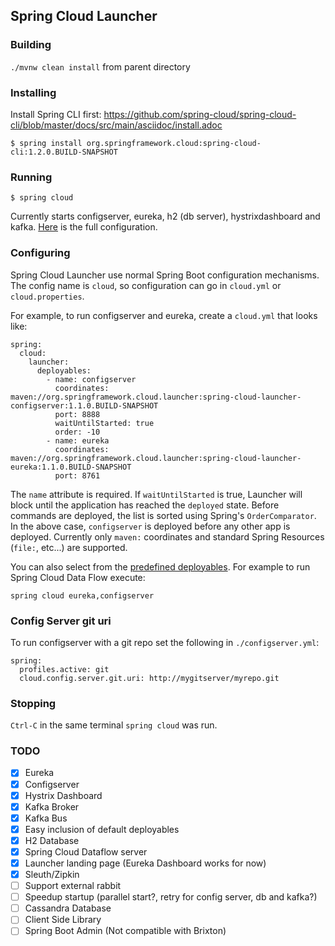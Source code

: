 ## Spring Cloud Launcher

### Building

`./mvnw clean install` from parent directory

### Installing

Install Spring CLI first: https://github.com/spring-cloud/spring-cloud-cli/blob/master/docs/src/main/asciidoc/install.adoc

```
$ spring install org.springframework.cloud:spring-cloud-cli:1.2.0.BUILD-SNAPSHOT
```

### Running

```
$ spring cloud
```

Currently starts configserver, eureka, h2 (db server), hystrixdashboard and kafka. [Here](https://github.com/spring-cloud/spring-cloud-cli/blob/devtools/spring-cloud-launcher/spring-cloud-launcher-deployer/src/main/resources/cloud.yml) is the full configuration.

### Configuring

Spring Cloud Launcher use normal Spring Boot configuration mechanisms. The config name is `cloud`, so configuration can go in `cloud.yml` or `cloud.properties`.

For example, to run configserver and eureka, create a `cloud.yml` that looks like:
```
spring:
  cloud:
    launcher:
      deployables:
        - name: configserver
          coordinates: maven://org.springframework.cloud.launcher:spring-cloud-launcher-configserver:1.1.0.BUILD-SNAPSHOT
          port: 8888
          waitUntilStarted: true
          order: -10
        - name: eureka
          coordinates: maven://org.springframework.cloud.launcher:spring-cloud-launcher-eureka:1.1.0.BUILD-SNAPSHOT
          port: 8761
```

The `name` attribute is required. If `waitUntilStarted` is true, Launcher will block until the application has reached the `deployed` state. Before commands are deployed, the list is sorted using Spring's `OrderComparator`. In the above case, `configserver` is deployed before any other app is deployed. Currently only `maven:` coordinates and standard Spring Resources (`file:`, etc...) are supported. 

You can also select from the [predefined deployables](https://github.com/spring-cloud/spring-cloud-cli/blob/devtools/spring-cloud-launcher/spring-cloud-launcher-deployer/src/main/resources/cloud.yml). For example to run Spring Cloud Data Flow execute:
```
spring cloud eureka,configserver
```

### Config Server git uri

To run configserver with a git repo set the following in `./configserver.yml`:
```
spring:
  profiles.active: git
  cloud.config.server.git.uri: http://mygitserver/myrepo.git
```

### Stopping

`Ctrl-C` in the same terminal `spring cloud` was run.

### TODO

- [X] Eureka
- [X] Configserver
- [X] Hystrix Dashboard
- [X] Kafka Broker
- [X] Kafka Bus
- [X] Easy inclusion of default deployables
- [X] H2 Database
- [X] Spring Cloud Dataflow server
- [X] Launcher landing page (Eureka Dashboard works for now)
- [X] Sleuth/Zipkin
- [ ] Support external rabbit
- [ ] Speedup startup (parallel start?, retry for config server, db and kafka?)
- [ ] Cassandra Database
- [ ] Client Side Library
- [ ] Spring Boot Admin (Not compatible with Brixton)
